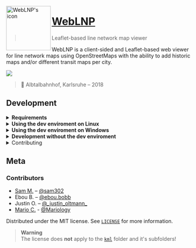 [<img align="left" src="meta/icon.png" width="120" alt="WebLNP's icon">](https://weblnp.gamingcraft.de/)

# [WebLNP](https://weblnp.gamingcraft.de/)
> Leaflet-based line network map viewer 

WebLNP is a client-sided and Leaflet-based web viewer for line network maps using OpenStreetMaps
with the ability to add historic maps and/or different transit maps per city.

[![](meta/header.png)](https://weblnp.gamingcraft.de/)
> 📍 Albtalbahnhof, Karlsruhe – 2018

## Development

<details><summary><b>Requirements</b></summary>

- Bash
- Python 3

</details>

<details><summary><b>Using the dev enviroment on Linux</b></summary>

You can either choose to run `source weblnp_env` to enable the `weblnp` command or you can run `./weblnp` directly, if you prefer to not modify your enviroment.

</details>

<details><summary><b>Using the dev enviroment on Windows</b></summary>

The dev enviroment can be used on Windows by calling the `weblnp.bat` file inside the Command Prompt or via the PowerShell.

</details>

<details><summary><b>Development without the dev enviroment</b></summary>

If you prefer to not use the dev enviroment or your OS is not supported, you can directly run the web server with `python -m "http.server"`.

> **Note**<br/>
> You can also use other static web servers if required.<br>
> But please add any dotfiles or configs<br>
> which might be generated to the `.gitignore`.

</details>

<details><summary>Contributing</summary>

```sh
# 1. Fork it
# https://github.com/samuel-302/weblnp/fork

# 2. Create your feature branch
$ git checkout -b feature/fooBar

# 3. Commit your changes
$ git commit -a

# 4. Push to the branch
$ git push origin feature/fooBar

# 5. Create a new pull request
# https://github.com/samuel-302/weblnp/compare
```

</details>

## Meta

### Contributors
- [Sam M.](https://www.github.com/samuel-302) – [@sam302](https://zug.network/@sam302)
- Ebou B. – [@ebou.bobb](https://www.instagram.com/ebou.bobb/)
- Justin O. – [@\_justin\_oltmann\_](https://www.instagram.com/_justin_oltmann_/)
- [Mario C.](https://github.com/marioboss56) - [@Mariology](https://soundcloud.com/riomusic01)

Distributed under the MIT license. See [``LICENSE``](https://github.com/samuel-302/weblnp/blob/main/LICENSE) for more information.

> **Warning**<br/>
> The license does **not** apply to the [`kml`](https://github.com/samuel-302/weblnp/tree/main/kml) folder and it's subfolders!
